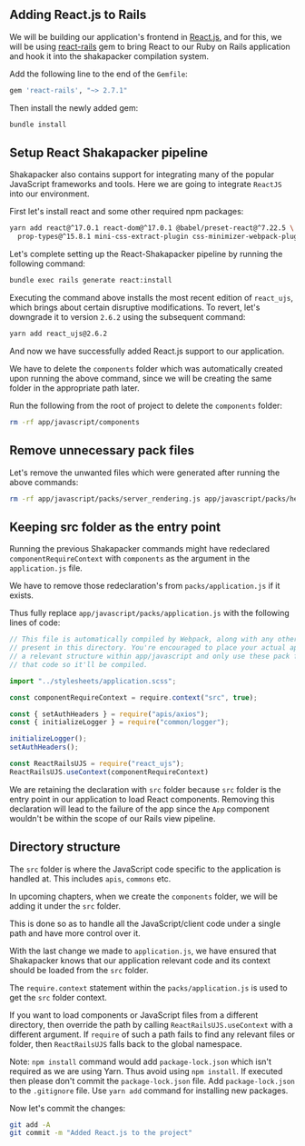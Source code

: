 ## Adding React.js to Rails

We will be building our application's frontend in
[React.js](https://reactjs.org), and for this, we will be using
[react-rails](https://github.com/reactjs/react-rails) gem to bring React to our
Ruby on Rails application and hook it into the shakapacker compilation system.

Add the following line to the end of the `Gemfile`:

```ruby
gem 'react-rails', "~> 2.7.1"
```

Then install the newly added gem:

```bash
bundle install
```

## Setup React Shakapacker pipeline

Shakapacker also contains support for integrating many of the popular JavaScript
frameworks and tools. Here we are going to integrate `ReactJS` into our
environment.

First let's install react and some other required npm packages:

```bash
yarn add react@^17.0.1 react-dom@^17.0.1 @babel/preset-react@^7.22.5 \
  prop-types@^15.8.1 mini-css-extract-plugin css-minimizer-webpack-plugin
```

Let's complete setting up the React-Shakapacker pipeline by running the
following command:

```bash
bundle exec rails generate react:install
```

Executing the command above installs the most recent edition of `react_ujs`, which brings about certain disruptive modifications. To revert, let's downgrade it to version `2.6.2` using the subsequent command:

```bash
yarn add react_ujs@2.6.2
```

And now we have successfully added React.js support to our application.

We have to delete the `components` folder which was automatically created upon
running the above command, since we will be creating the same folder in the
appropriate path later.

Run the following from the root of project to delete the `components` folder:

```bash
rm -rf app/javascript/components
```

## Remove unnecessary pack files

Let's remove the unwanted files which were generated after running the above
commands:

```bash
rm -rf app/javascript/packs/server_rendering.js app/javascript/packs/hello_react.jsx
```

## Keeping src folder as the entry point

Running the previous Shakapacker commands might have redeclared
`componentRequireContext` with `components` as the argument in the
`application.js` file.

We have to remove those redeclaration's from `packs/application.js` if it
exists.

Thus fully replace `app/javascript/packs/application.js` with the following
lines of code:

```javascript
// This file is automatically compiled by Webpack, along with any other files
// present in this directory. You're encouraged to place your actual application logic in
// a relevant structure within app/javascript and only use these pack files to reference
// that code so it'll be compiled.

import "../stylesheets/application.scss";

const componentRequireContext = require.context("src", true);

const { setAuthHeaders } = require("apis/axios");
const { initializeLogger } = require("common/logger");

initializeLogger();
setAuthHeaders();

const ReactRailsUJS = require("react_ujs");
ReactRailsUJS.useContext(componentRequireContext)
```

We are retaining the declaration with `src` folder because `src` folder is the
entry point in our application to load React components. Removing this
declaration will lead to the failure of the app since the `App` component
wouldn't be within the scope of our Rails view pipeline.

## Directory structure

The `src` folder is where the JavaScript code specific to the application is
handled at. This includes `apis`, `commons` etc.

In upcoming chapters, when we create the `components` folder, we will be adding
it under the `src` folder.

This is done so as to handle all the JavaScript/client code under a single path
and have more control over it.

With the last change we made to `application.js`, we have ensured that Shakapacker
knows that our application relevant code and its context should be loaded from
the `src` folder.

The `require.context` statement within the `packs/application.js` is used to get
the `src` folder context.

If you want to load components or JavaScript files from a different directory,
then override the path by calling `ReactRailsUJS.useContext` with a different
argument. If `require` of such a path fails to find any relevant files or
folder, then `ReactRailsUJS` falls back to the global namespace.

Note: `npm install` command would add `package-lock.json` which isn't required
as we are using Yarn. Thus avoid using `npm install`. If executed then please
don't commit the `package-lock.json` file. Add `package-lock.json` to the
`.gitignore` file. Use `yarn add` command for installing new packages.

Now let's commit the changes:

```bash
git add -A
git commit -m "Added React.js to the project"
```
